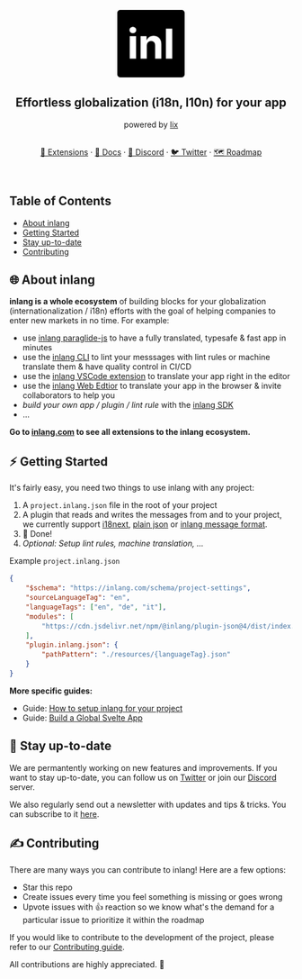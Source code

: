 <p align="center">
  <a href="https://github.com/inlang/monorepo">  </a>

  <img src="https://github.com/inlang/monorepo/blob/main/inlang/assets/logo_rounded.png?raw=true" alt="inlang icon" width="120px">
  
  <h2 align="center">
    Effortless globalization (i18n, l10n) for your app
  </h2>
  
  <p align="center">powered by <a href="https://github.com/inlang/monorepo/tree/main/lix" target="_blank">lix</p>

  <p align="center">
    <br>
    <a href='https://inlang.com/c/application' target="_blank">🧩 Extensions</a>
    ·
    <a href='https://inlang.com/documentation' target="_blank">📄 Docs</a>
    ·
    <a href='https://discord.gg/gdMPPWy57R' target="_blank">💙 Discord</a>
    ·
    <a href='https://twitter.com/inlangHQ' target="_blank">🐦 Twitter</a>
    ·
    <a href='https://github.com/orgs/inlang/projects/39' target="_blank">🗺️ Roadmap</a>
  </p>
</p>

<br>

<!-- BODY -->

## Table of Contents

- [About inlang](#-about-inlang)
- [Getting Started](#zap-getting-started)
- [Stay up-to-date](#bell-stay-up-to-date)
- [Contributing](#-contributing)

## 🌐 About inlang

**inlang is a whole ecosystem** of building blocks for your globalization (internationalization / i18n) efforts with the goal of helping companies to enter new markets in no time. For example:

- use [inlang paraglide-js](https://inlang.com/m/gerre34r/library-inlang-paraglideJs) to have a fully translated, typesafe & fast app in minutes
- use the [inlang CLI](https://inlang.com/m/2qj2w8pu/app-inlang-cli) to lint your messsages with lint rules or machine translate them & have quality control in CI/CD
- use the [inlang VSCode extension](https://inlang.com/m/r7kp499g/app-inlang-ideExtension) to translate your app right in the editor
- use the [inlang Web Edtior](https://inlang.com/m/tdozzpar/app-inlang-editor) to translate your app in the browser & invite collaborators to help you
- *build your own app / plugin / lint rule* with the [inlang SDK](https://inlang.com/documentation/architecture)
- ...

**Go to [inlang.com](https://inlang.com) to see all extensions to the inlang ecosystem.**

## :zap: Getting Started

It's fairly easy, you need two things to use inlang with any project:

1. A `project.inlang.json` file in the root of your project
2. A plugin that reads and writes the messages from and to your project, we currently support [i18next](https://inlang.com/m/3i8bor92/plugin-inlang-i18next), [plain json](https://inlang.com/m/ig84ng0o/plugin-inlang-json) or [inlang message format](https://inlang.com/m/reootnfj/plugin-inlang-messageFormat).
3. 🏁 Done!
4. *Optional: Setup lint rules, machine translation, ...*

Example `project.inlang.json`
```json
{
	"$schema": "https://inlang.com/schema/project-settings",
	"sourceLanguageTag": "en",
	"languageTags": ["en", "de", "it"],
	"modules": [
		"https://cdn.jsdelivr.net/npm/@inlang/plugin-json@4/dist/index.js"
	],
	"plugin.inlang.json": {
		"pathPattern": "./resources/{languageTag}.json"
	}
}
```

**More specific guides:**

- Guide: [How to setup inlang for your project](https://inlang.com/g/49fn9ggo/guide-niklasbuchfink-howToSetupInlang#)
- Guide: [Build a Global Svelte App](https://inlang.com/g/2fg8ng94/guide-nilsjacobsen-buildAGlobalSvelteApp)

## :bell: Stay up-to-date

We are permantently working on new features and improvements. If you want to stay up-to-date, you can follow us on [Twitter](https://twitter.com/inlangHQ) or join our [Discord](https://discord.gg/gdMPPWy57R) server. 

We also regularly send out a newsletter with updates and tips & tricks. You can subscribe to it [here](https://inlang.com/newsletter).


## ✍️ Contributing

There are many ways you can contribute to inlang! Here are a few options:

- Star this repo
- Create issues every time you feel something is missing or goes wrong
- Upvote issues with 👍 reaction so we know what's the demand for a particular issue to prioritize it within the roadmap

If you would like to contribute to the development of the project, please refer to our [Contributing guide](https://github.com/inlang/monorepo/blob/main/CONTRIBUTING.md).

All contributions are highly appreciated. 🙏

